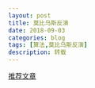 ```yaml
---
layout: post
title: 莫比乌斯反演
date: 2018-09-03
categories: blog
tags: [算法,莫比乌斯反演]
description: 转载
---
```


[推荐文章](https://www.cnblogs.com/qdscwyy/p/8012843.html)
